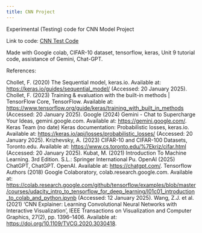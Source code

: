 ```yaml
---
title: CNN Project
---
```

Experimental (Testing) code for CNN Model Project

Link to code: [CNN Test Code](https://github.com/inthekhards/inthekhards.github.io/blob/main/docs/CNNORTest.ipynb)

Made with Google colab, CIFAR-10 dataset, tensorflow, keras, Unit 9 tutorial code, assistance of Gemini, Chat-GPT.

References:

Chollet, F. (2020) The Sequential model, keras.io. Available at: https://keras.io/guides/sequential_model/ (Accessed: 20 January 2025).
Chollet, F. (2023) Training & evaluation with the built-in methods | TensorFlow Core, TensorFlow. Available at: https://www.tensorflow.org/guide/keras/training_with_built_in_methods (Accessed: 20 January 2025).
Google (2024) ‎Gemini - Chat to Supercharge Your Ideas, gemini.google.com. Available at: https://gemini.google.com/.
Keras Team (no date) Keras documentation: Probabilistic losses, keras.io. Available at: https://keras.io/api/losses/probabilistic_losses/ (Accessed: 20 January 2025).
Krizhevsky, A. (2023) CIFAR-10 and CIFAR-100 Datasets, Toronto.edu. Available at: https://www.cs.toronto.edu/%7Ekriz/cifar.html (Accessed: 20 January 2025).
Kubat, M. (2021) Introduction To Machine Learning. 3rd Edition. S.L.: Springer International Pu.
OpenAI (2025) ChatGPT, ChatGPT. OpenAI. Available at: https://chatgpt.com/. 
Tensorflow Authors (2018) Google Colaboratory, colab.research.google.com. Available at: https://colab.research.google.com/github/tensorflow/examples/blob/master/courses/udacity_intro_to_tensorflow_for_deep_learning/l01c01_introduction_to_colab_and_python.ipynb (Accessed: 12 January 2025).
Wang, Z.J. et al. (2021) ‘CNN Explainer: Learning Convolutional Neural Networks with Interactive Visualization’, IEEE Transactions on Visualization and Computer Graphics, 27(2), pp. 1396–1406. Available at: https://doi.org/10.1109/TVCG.2020.3030418.

